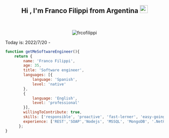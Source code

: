 <h2 align="center">Hi , I'm Franco Filippi from Argentina <img src="https://media.giphy.com/media/hvRJCLFzcasrR4ia7z/giphy.gif" width="25"></h2>
<br>
<p align="center"> <img src="https://komarev.com/ghpvc/?username=frcofilippi&label=Franco's%20Profile%20Views%20&color=dc143c&style=plastic" alt="frcofilippi" /> </p>

Today is: 2022/7/20 - 

```javascript
function getMeSoftwareEngineer(){
    return {
        name: 'Franco Filippi',
        age: 35,
        title: 'Software engineer',
        languages: [{
            language: 'Spanish',
            level: 'native'
        },
        {
            language: 'English',
            level: 'professional'
        }],
        willingToContribute: true,
        skills: ['responsible', 'proactive', 'fast-lerner', 'easy-going', 'good-team-member'],
        experience: ['REST','SOAP','Nodejs', 'MSSQL', 'MongoDB', '.NetCore', 'DOCKER']
      };
}
```

